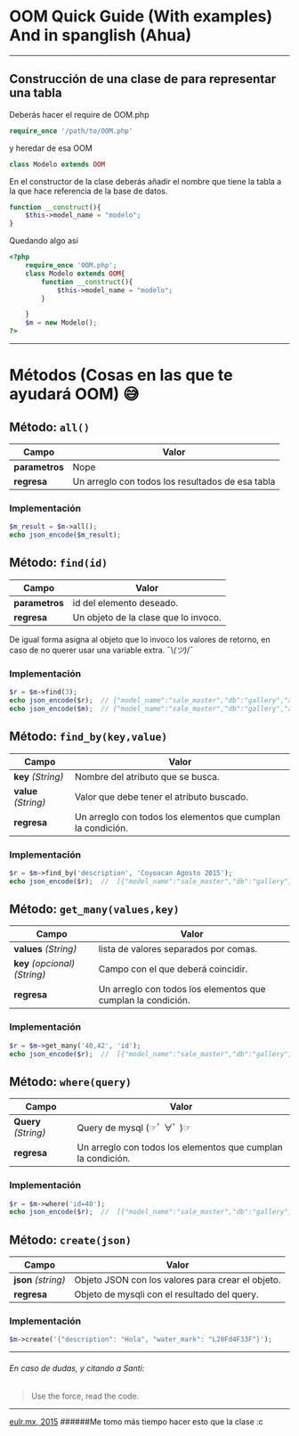 OOM Quick Guide (With examples) And in spanglish (Ahua)
==========================
---------------------------------------------------------------------------------------------
## Construcción de una clase de para representar una tabla

Deberás hacer el require de OOM.php 
```php
require_once '/path/to/OOM.php'
```
y heredar de esa OOM
```php
class Modelo extends OOM
```
En el constructor de la clase deberás añadir el nombre que tiene la tabla a la que hace 
referencia de la base de datos.
```php
function __construct(){
    $this->model_name = "modelo";
}
```
Quedando algo así
```php
<?php
	require_once 'OOM.php';
	class Modelo extends OOM{
		function __construct(){
			$this->model_name = "modelo";
		}

	}
	$m = new Modelo();
?>
```
---
# Métodos (Cosas en las que te ayudará OOM) 😅


## Método: ``` all() ```

Campo      | Valor
-----------|-------
**parametros** | Nope
**regresa**    | Un arreglo con todos los resultados de esa tabla

### Implementación
```php
$m_result = $m->all();
echo json_encode($m_result);
```

## Método: ``` find(id) ```

Campo      | Valor
-----------|-------
**parametros** | id del elemento deseado.
**regresa**    | Un objeto de la clase que lo invoco.

De igual forma asigna al objeto que lo invoco los valores de retorno, en caso de no querer usar una variable extra. ¯\\_(ツ)_/¯

### Implementación
```php
$r = $m->find(3);
echo json_encode($r);  // {"model_name":"sale_master","db":"gallery","attr":{"id":"40","description":"Coyoacan Agosto 2015","water_mark":"oAt01dN9OM"}}
echo json_encode($m);  // {"model_name":"sale_master","db":"gallery","attr":{"id":"40","description":"Coyoacan Agosto 2015","water_mark":"oAt01dN9OM"}}
```

## Método: ``` find_by(key,value) ```

Campo      | Valor
-----------|-------
**key** *(String)* | Nombre del atributo que se busca.
**value** *(String)* | Valor que debe tener el atributo buscado.
**regresa**    | Un arreglo con todos los elementos que cumplan la condición.


### Implementación
```php
$r = $m->find_by('description', 'Coyoacan Agosto 2015');
echo json_encode($r);  //  [{"model_name":"sale_master","db":"gallery","attr":{"id":"40","description":"Coyoacan Agosto 2015","water_mark":"oAt01dN9OM"}},{"model_name":"sale_master","db":"gallery","attr":{"id":"42","description":"Coyoacan Agosto 2015","water_mark":"W2hnsEkVyg"}}]
```
## Método: ``` get_many(values,key) ```

Campo      | Valor
-----------|-------
**values** *(String)* | lista de valores separados por comas.
 **key** *(opcional)(String)* | Campo con el que deberá coincidir.
**regresa**    | Un arreglo con todos los elementos que cumplan la condición.


### Implementación
```php
$r = $m->get_many('40,42', 'id');
echo json_encode($r);  //  [{"model_name":"sale_master","db":"gallery","attr":{"id":"40","description":"Coyoacan Agosto 2015","water_mark":"oAt01dN9OM"}},{"model_name":"sale_master","db":"gallery","attr":{"id":"42","description":"Coyoacan Agosto 2015","water_mark":"W2hnsEkVyg"}}]
```
## Método: ``` where(query) ```

Campo      | Valor
-----------|-------
**Query** *(String)* | Query de mysql (☞ﾟ ∀ﾟ )☞
**regresa**    | Un arreglo con todos los elementos que cumplan la condición.


### Implementación
```php
$r = $m->where('id=40');
echo json_encode($r);  //  [{"model_name":"sale_master","db":"gallery","attr":{"id":"40","description":"Coyoacan Agosto 2015","water_mark":"oAt01dN9OM"}}]
```
## Método: ``` create(json) ```

Campo      | Valor
-----------|-------
**json** *(string)* | Objeto JSON con los valores para crear el objeto.
**regresa**    | Objeto de mysqli con el resultado del query.


### Implementación
```php
$m->create('{"description": "Hola", "water_mark": "L20Fd4F33F"}');
```


----------------------
###### En caso de dudas, y citando a Santi:

> Use the force, read the code.

----------

 [eulr.mx, 2015](eulr.mx)
######Me tomo más tiempo hacer esto que la clase :c
